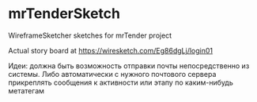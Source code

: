 # mrTenderSketch
WireframeSketcher sketches for mrTender project

Actual story board at https://wiresketch.com/Eg86dgLj/login01

Идеи: должна быть возможность отправки почты непосредственно из системы. Либо автоматически с нужного почтового сервера прикреплять сообщения к активности или этапу по каким-нибудь метатегам
